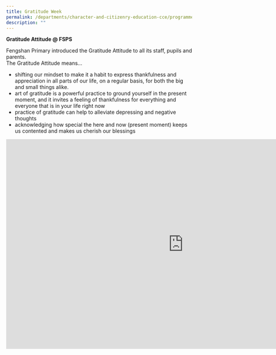 ```yaml
---
title: Gratitude Week
permalink: /departments/character-and-citizenry-education-cce/programmes/gratitude-week/
description: ""
---
```

<p><strong>Gratitude Attitude @ FSPS</strong></p>
<p>Fengshan Primary introduced the Gratitude Attitude to all its staff, pupils and parents.<br>The Gratitude Attitude means…</p>
<ul>
<li>shifting our mindset to make it a habit to express thankfulness and appreciation in all parts of our life, on a regular basis, for both the big and small things alike.</li>
<li>art of gratitude is a powerful practice to ground yourself in the present moment, and it invites a feeling of thankfulness for everything and everyone that is in your life right now</li>
<li>practice of gratitude can help to alleviate depressing and negative thoughts</li>
<li>acknowledging how special the here and now (present moment) keeps us contented and makes us cherish our blessings</li>
</ul>
<iframe src="https://docs.google.com/presentation/d/e/2PACX-1vRRr4Efnmc8htJll0srEKtCMMTx0N4A-UQZJ1iBsxJ9at727jThTctZW-5yRUYdlRVMDSNa7nqBXvsM/embed?start=false&amp;loop=false&amp;delayms=10000" frameborder="0" width="960" height="569" allowfullscreen="true"></iframe>